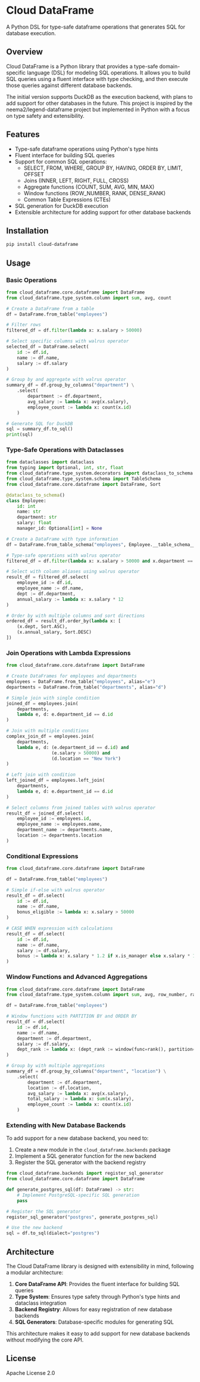 # Cloud DataFrame

A Python DSL for type-safe dataframe operations that generates SQL for database execution.

## Overview

Cloud DataFrame is a Python library that provides a type-safe domain-specific language (DSL) for modeling SQL operations. It allows you to build SQL queries using a fluent interface with type checking, and then execute those queries against different database backends.

The initial version supports DuckDB as the execution backend, with plans to add support for other databases in the future. This project is inspired by the neema2/legend-dataframe project but implemented in Python with a focus on type safety and extensibility.

## Features

- Type-safe dataframe operations using Python's type hints
- Fluent interface for building SQL queries
- Support for common SQL operations:
  - SELECT, FROM, WHERE, GROUP BY, HAVING, ORDER BY, LIMIT, OFFSET
  - Joins (INNER, LEFT, RIGHT, FULL, CROSS)
  - Aggregate functions (COUNT, SUM, AVG, MIN, MAX)
  - Window functions (ROW_NUMBER, RANK, DENSE_RANK)
  - Common Table Expressions (CTEs)
- SQL generation for DuckDB execution
- Extensible architecture for adding support for other database backends

## Installation

```bash
pip install cloud-dataframe
```

## Usage

### Basic Operations

```python
from cloud_dataframe.core.dataframe import DataFrame
from cloud_dataframe.type_system.column import sum, avg, count

# Create a DataFrame from a table
df = DataFrame.from_table("employees")

# Filter rows
filtered_df = df.filter(lambda x: x.salary > 50000)

# Select specific columns with walrus operator
selected_df = DataFrame.select(
    id := df.id,
    name := df.name,
    salary := df.salary
)

# Group by and aggregate with walrus operator
summary_df = df.group_by_columns("department") \
    .select(
        department := df.department,
        avg_salary := lambda x: avg(x.salary),
        employee_count := lambda x: count(x.id)
    )

# Generate SQL for DuckDB
sql = summary_df.to_sql()
print(sql)
```

### Type-Safe Operations with Dataclasses

```python
from dataclasses import dataclass
from typing import Optional, int, str, float
from cloud_dataframe.type_system.decorators import dataclass_to_schema
from cloud_dataframe.type_system.schema import TableSchema
from cloud_dataframe.core.dataframe import DataFrame, Sort

@dataclass_to_schema()
class Employee:
    id: int
    name: str
    department: str
    salary: float
    manager_id: Optional[int] = None

# Create a DataFrame with type information
df = DataFrame.from_table_schema("employees", Employee.__table_schema__)

# Type-safe operations with walrus operator
filtered_df = df.filter(lambda x: x.salary > 50000 and x.department == "Engineering")

# Select with column aliases using walrus operator
result_df = filtered_df.select(
    employee_id := df.id,
    employee_name := df.name,
    dept := df.department,
    annual_salary := lambda x: x.salary * 12
)

# Order by with multiple columns and sort directions
ordered_df = result_df.order_by(lambda x: [
    (x.dept, Sort.ASC),
    (x.annual_salary, Sort.DESC)
])
```

### Join Operations with Lambda Expressions

```python
from cloud_dataframe.core.dataframe import DataFrame

# Create DataFrames for employees and departments
employees = DataFrame.from_table("employees", alias="e")
departments = DataFrame.from_table("departments", alias="d")

# Simple join with single condition
joined_df = employees.join(
    departments,
    lambda e, d: e.department_id == d.id
)

# Join with multiple conditions
complex_join_df = employees.join(
    departments,
    lambda e, d: (e.department_id == d.id) and 
                 (e.salary > 50000) and 
                 (d.location == "New York")
)

# Left join with condition
left_joined_df = employees.left_join(
    departments,
    lambda e, d: e.department_id == d.id
)

# Select columns from joined tables with walrus operator
result_df = joined_df.select(
    employee_id := employees.id,
    employee_name := employees.name,
    department_name := departments.name,
    location := departments.location
)
```

### Conditional Expressions

```python
from cloud_dataframe.core.dataframe import DataFrame

df = DataFrame.from_table("employees")

# Simple if-else with walrus operator
result_df = df.select(
    id := df.id,
    name := df.name,
    bonus_eligible := lambda x: x.salary > 50000
)

# CASE WHEN expression with calculations
result_df = df.select(
    id := df.id,
    name := df.name,
    salary := df.salary,
    bonus := lambda x: x.salary * 1.2 if x.is_manager else x.salary * 1.1 if x.age > 40 else x.salary
)
```

### Window Functions and Advanced Aggregations

```python
from cloud_dataframe.core.dataframe import DataFrame
from cloud_dataframe.type_system.column import sum, avg, row_number, rank, dense_rank

df = DataFrame.from_table("employees")

# Window functions with PARTITION BY and ORDER BY
result_df = df.select(
    id := df.id,
    name := df.name,
    department := df.department,
    salary := df.salary,
    dept_rank := lambda x: (dept_rank := window(func=rank(), partition=x.department, order_by=[(x.salary, Sort.DESC)]))
)

# Group by with multiple aggregations
summary_df = df.group_by_columns("department", "location") \
    .select(
        department := df.department,
        location := df.location,
        avg_salary := lambda x: avg(x.salary),
        total_salary := lambda x: sum(x.salary),
        employee_count := lambda x: count(x.id)
    )
```

### Extending with New Database Backends

To add support for a new database backend, you need to:

1. Create a new module in the `cloud_dataframe.backends` package
2. Implement a SQL generator function for the new backend
3. Register the SQL generator with the backend registry

```python
from cloud_dataframe.backends import register_sql_generator
from cloud_dataframe.core.dataframe import DataFrame

def generate_postgres_sql(df: DataFrame) -> str:
    # Implement PostgreSQL-specific SQL generation
    pass

# Register the SQL generator
register_sql_generator("postgres", generate_postgres_sql)

# Use the new backend
sql = df.to_sql(dialect="postgres")
```

## Architecture

The Cloud DataFrame library is designed with extensibility in mind, following a modular architecture:

1. **Core DataFrame API**: Provides the fluent interface for building SQL queries
2. **Type System**: Ensures type safety through Python's type hints and dataclass integration
3. **Backend Registry**: Allows for easy registration of new database backends
4. **SQL Generators**: Database-specific modules for generating SQL

This architecture makes it easy to add support for new database backends without modifying the core API.

## License

Apache License 2.0
